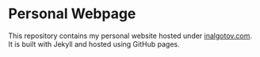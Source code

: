 # Personal Webpage

This repository contains my personal website hosted under [inalgotov.com](https://inalgotov.com). It is built with Jekyll and hosted using GitHub pages.